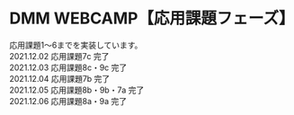 # DMM WEBCAMP【応用課題フェーズ】
応用課題1〜6までを実装しています。<br>
2021.12.02 応用課題7c 完了<br>
2021.12.03 応用課題8c・9c 完了<br>
2021.12.04 応用課題7b 完了<br>
2021.12.05 応用課題8b・9b・7a 完了<br>
2021.12.06 応用課題8a・9a 完了